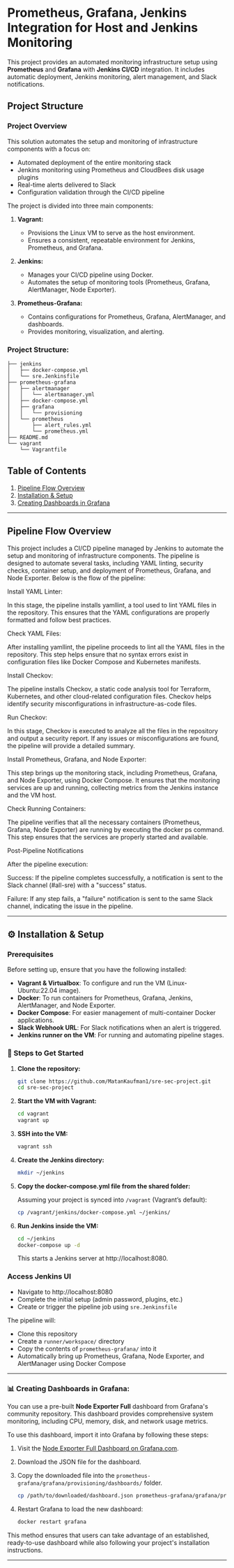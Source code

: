 
# Prometheus, Grafana, Jenkins Integration for Host and Jenkins Monitoring

This project provides an automated monitoring infrastructure setup using **Prometheus** and **Grafana** with **Jenkins CI/CD** integration. It includes automatic deployment, Jenkins monitoring, alert management, and Slack notifications.

## Project Structure

### Project Overview

This solution automates the setup and monitoring of infrastructure components with a focus on:

- Automated deployment of the entire monitoring stack
- Jenkins monitoring using Prometheus and CloudBees disk usage plugins
- Real-time alerts delivered to Slack
- Configuration validation through the CI/CD pipeline

The project is divided into three main components:

1. **Vagrant:**
   - Provisions the Linux VM to serve as the host environment.
   - Ensures a consistent, repeatable environment for Jenkins, Prometheus, and Grafana.

2. **Jenkins:**
   - Manages your CI/CD pipeline using Docker.
   - Automates the setup of monitoring tools (Prometheus, Grafana, AlertManager, Node Exporter).

3. **Prometheus-Grafana:**
   - Contains configurations for Prometheus, Grafana, AlertManager, and dashboards.
   - Provides monitoring, visualization, and alerting.

### Project Structure:

```
├── jenkins
│   ├── docker-compose.yml
│   └── sre.Jenkinsfile
├── prometheus-grafana
│   ├── alertmanager
│   │   └── alertmanager.yml
│   ├── docker-compose.yml
│   ├── grafana
│   │   └── provisioning
│   └── prometheus
│       ├── alert_rules.yml
│       └── prometheus.yml
├── README.md
└── vagrant
    └── Vagrantfile
```
## Table of Contents

1. [Pipeline Flow Overview](#pipeline-flow-overview)
2. [Installation & Setup](#installation--setup)
3. [Creating Dashboards in Grafana](#creating-dashboards-in-grafana)

---

## Pipeline Flow Overview

This project includes a CI/CD pipeline managed by Jenkins to automate the setup and monitoring of infrastructure components. The pipeline is designed to automate several tasks, including YAML linting, security checks, container setup, and deployment of Prometheus, Grafana, and Node Exporter. Below is the flow of the pipeline:

 Install YAML Linter:

   In this stage, the pipeline installs yamllint, a tool used to lint YAML files in the repository. This ensures that the YAML configurations are properly formatted and follow best practices.

 Check YAML Files:

   After installing yamllint, the pipeline proceeds to lint all the YAML files in the repository. This step helps ensure that no syntax errors exist in configuration files like Docker Compose and Kubernetes manifests.

 Install Checkov:

   The pipeline installs Checkov, a static code analysis tool for Terraform, Kubernetes, and other cloud-related configuration files. Checkov helps identify security misconfigurations in infrastructure-as-code files.

 Run Checkov:

   In this stage, Checkov is executed to analyze all the files in the repository and output a security report. If any issues or misconfigurations are found, the pipeline will provide a detailed summary.

 Install Prometheus, Grafana, and Node Exporter:

   This step brings up the monitoring stack, including Prometheus, Grafana, and Node Exporter, using Docker Compose. It ensures that the monitoring services are up and running, collecting metrics from the Jenkins          instance and the VM host.

 Check Running Containers:

   The pipeline verifies that all the necessary containers (Prometheus, Grafana, Node Exporter) are running by executing the docker ps command. This step ensures that the services are properly started and available.

Post-Pipeline Notifications

After the pipeline execution:

 Success: If the pipeline completes successfully, a notification is sent to the Slack channel (#all-sre) with a "success" status.

 Failure: If any step fails, a "failure" notification is sent to the same Slack channel, indicating the issue in the pipeline.

---

## ⚙️ Installation & Setup

### Prerequisites

Before setting up, ensure that you have the following installed:

- **Vagrant & Virtualbox**: To configure and run the VM (Linux-Ubuntu:22.04 image).
- **Docker**: To run containers for Prometheus, Grafana, Jenkins, AlertManager, and Node Exporter.
- **Docker Compose**: For easier management of multi-container Docker applications.
- **Slack Webhook URL**: For Slack notifications when an alert is triggered.
- **Jenkins runner on the VM**: For running and automating pipeline stages.

### 🚀 Steps to Get Started

1. **Clone the repository:**

   ```bash
   git clone https://github.com/MatanKaufman1/sre-sec-project.git
   cd sre-sec-project
   ```

2. **Start the VM with Vagrant:**

   ```bash
   cd vagrant
   vagrant up
   ```

3. **SSH into the VM:**

   ```bash
   vagrant ssh
   ```

4. **Create the Jenkins directory:**

   ```bash
   mkdir ~/jenkins
   ```

5. **Copy the docker-compose.yml file from the shared folder:**

   Assuming your project is synced into `/vagrant` (Vagrant’s default):

   ```bash
   cp /vagrant/jenkins/docker-compose.yml ~/jenkins/
   ```

6. **Run Jenkins inside the VM:**

   ```bash
   cd ~/jenkins
   docker-compose up -d
   ```

   This starts a Jenkins server at http://localhost:8080.

### Access Jenkins UI

- Navigate to http://localhost:8080
- Complete the initial setup (admin password, plugins, etc.)
- Create or trigger the pipeline job using `sre.Jenkinsfile`

The pipeline will:

- Clone this repository
- Create a `runner/workspace/` directory
- Copy the contents of `prometheus-grafana/` into it
- Automatically bring up Prometheus, Grafana, Node Exporter, and AlertManager using Docker Compose

---

### 📊 Creating Dashboards in Grafana:

You can use a pre-built **Node Exporter Full** dashboard from Grafana's community repository. This dashboard provides comprehensive system monitoring, including CPU, memory, disk, and network usage metrics.

To use this dashboard, import it into Grafana by following these steps:

1. Visit the [Node Exporter Full Dashboard on Grafana.com](https://grafana.com/grafana/dashboards/1860-node-exporter-full/).
2. Download the JSON file for the dashboard.
3. Copy the downloaded file into the `prometheus-grafana/grafana/provisioning/dashboards/` folder.

   ```bash
   cp /path/to/downloaded/dashboard.json prometheus-grafana/grafana/provisioning/dashboards/
   ```

4. Restart Grafana to load the new dashboard:

   ```bash
   docker restart grafana
   ```

This method ensures that users can take advantage of an established, ready-to-use dashboard while also following your project's installation instructions.

---
